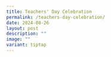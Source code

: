 ```yaml
---
title: Teachers' Day Celebration
permalink: /teachers-day-celebration/
date: 2024-08-26
layout: post
description: ""
image: ""
variant: tiptap
---
```

